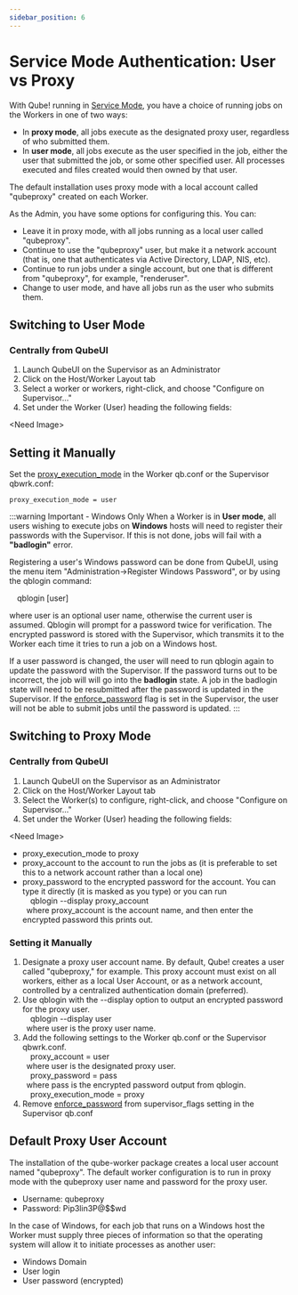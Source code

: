 ```yaml
---
sidebar_position: 6
---
```


# Service Mode Authentication: User vs Proxy

With Qube! running in [Service Mode](./Service+Mode+vs+Desktop+User+Mode), you have a choice of running jobs on the Workers in one of two ways:

* In **proxy mode**, all jobs execute as the designated proxy user, regardless of who submitted them. 
* In **user mode**, all jobs execute as the user specified in the job, either the user that submitted the job, or some other specified user. All processes executed and files created would then owned by that user.

The default installation uses proxy mode with a local account called "qubeproxy" created on each Worker.

As the Admin, you have some options for configuring this. You can:

* Leave it in proxy mode, with all jobs running as a local user called "qubeproxy".
* Continue to use the "qubeproxy" user, but make it a network account (that is, one that authenticates via Active Directory, LDAP, NIS, etc).
* Continue to run jobs under a single account, but one that is different from "qubeproxy", for example, "renderuser".
* Change to user mode, and have all jobs run as the user who submits them.

## Switching to User Mode
### Centrally from QubeUI

1. Launch QubeUI on the Supervisor as an Administrator
2. Click on the Host/Worker Layout tab
3. Select a worker or workers, right-click, and choose "Configure on Supervisor..."
4. Set under the Worker (User) heading the following fields:

\<Need Image\>

## Setting it Manually

Set the [proxy_execution_mode](../../configuration-parameter-reference/proxy_execution_mode) in the Worker qb.conf or the Supervisor qbwrk.conf:
```
proxy_execution_mode = user
```

 

:::warning Important - Windows Only
When a Worker is in **User mode**, all users wishing to execute jobs on **Windows** hosts will need to register their passwords with the Supervisor.  If this is not done, jobs will fail with a **"badlogin"** error.

Registering a user's Windows password can be done from QubeUI, using the menu item "Administration->Register Windows Password", or by using the qblogin command:

&emsp;qblogin [user]

where user is an optional user name, otherwise the current user is assumed. Qblogin will prompt for a password twice for verification. The encrypted password is stored with the Supervisor, which transmits it to the Worker each time it tries to run a job on a Windows host.

If a user password is changed, the user will need to run qblogin again to update the password with the Supervisor. If the password turns out to be incorrect, the job will will go into the **badlogin** state. A job in the badlogin state will need to be resubmitted after the password is updated in the Supervisor. If the [enforce_password](../../configuration-parameter-reference/supervisor_flags) flag is set in the Supervisor, the user will not be able to submit jobs until the password is updated.
:::

## Switching to Proxy Mode
### Centrally from QubeUI

1. Launch QubeUI on the Supervisor as an Administrator
2. Click on the Host/Worker Layout tab
3. Select the Worker(s) to configure, right-click, and choose "Configure on Supervisor..."
4. Set under the Worker (User) heading the following fields:

\<Need Image\>

* proxy_execution_mode to proxy
* proxy_account to the account to run the jobs as (it is preferable to set this to a network account rather than a local one)
* proxy_password to the encrypted password for the account. You can type it directly (it is masked as you type) or you can run \
&emsp;qblogin --display proxy_account \
&ensp;where proxy_account is the account name, and then enter the encrypted password this prints out.

### Setting it Manually

1. Designate a proxy user account name. By default, Qube! creates a user called "qubeproxy," for example. This proxy account must exist on all workers, either as a local User Account, or as a network account, controlled by a centralized authentication domain (preferred).
2. Use qblogin with the --display option to output an encrypted password for the proxy user. \
&emsp;qblogin --display user \
&ensp;where user is the proxy user name.
3. Add the following settings to the Worker qb.conf or the Supervisor qbwrk.conf. \
&emsp;proxy_account = user \
&ensp;where user is the designated proxy user. \
&emsp;proxy_password = pass \
&ensp;where pass is the encrypted password output from qblogin. \
&emsp;proxy_execution_mode = proxy
4. Remove [enforce_password](../../configuration-parameter-reference/supervisor_flags) from supervisor_flags setting in the Supervisor qb.conf

## Default Proxy User Account
The installation of the qube-worker package creates a local user account named "qubeproxy". The default worker configuration is to run in proxy mode with the qubeproxy user name and password for the proxy user.

* Username: qubeproxy
* Password: Pip3lin3P@$$wd

In the case of Windows, for each job that runs on a Windows host the Worker must supply three pieces of information so that the operating system will allow it to initiate processes as another user:

* Windows Domain
* User login
* User password (encrypted)
